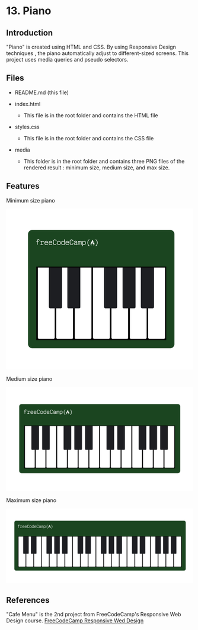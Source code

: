 # 13. Piano 



## Introduction

"Piano" is created using HTML and CSS. By using Responsive Design techniques , the piano automatically adjust to different-sized screens. This project uses media queries and pseudo selectors.



## Files

- README.md (this file)

- index.html
  - This file is in the root folder and contains the HTML file

- styles.css
  - This file is in the root folder and contains the CSS file

- media
  - This folder is in the root folder and contains three PNG files of the rendered result : minimum size, medium size, and max size. 



## Features

Minimum size piano

![Piano-screenshot1](https://github.com/cheesehero112/Piano/raw/main/media/Piano-screenshot1.png)

Medium size piano

![Piano-screenshot2](https://github.com/cheesehero112/Piano/raw/main/media/Piano-screenshot2.png)

Maximum size piano

![Piano-screenshot3](https://github.com/cheesehero112/Piano/raw/main/media/Piano-screenshot3.png)

## References

"Cafe Menu" is the 2nd project from FreeCodeCamp's Responsive Web Design course.  [FreeCodeCamp Responsive Wed Design](https://www.freecodecamp.org/learn/2022/responsive-web-design/)

